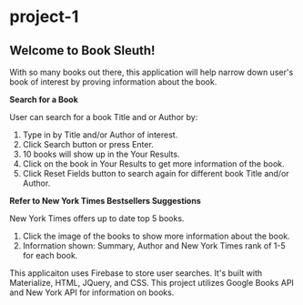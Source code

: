 # project-1

<h2> Welcome to Book Sleuth! </h2> 

With so many books out there, this application will help narrow down user's book of interest by proving information about the book.  

**Search for a Book**

User can search for a book Title and or Author by:
1. Type in by Title and/or Author of interest.
2. Click Search button or press Enter. 
3. 10 books will show up in the Your Results. 
4. Click on the book in Your Results to get more information of the book. 
5. Click Reset Fields button to search again for different book Title and/or Author.


**Refer to New York Times Bestsellers Suggestions**

New York Times offers up to date top 5 books.
1. Click the image of the books to show more information about the book. 
2. Information shown: Summary, Author and New York Times rank of 1-5 for each book.  



This applicaiton uses Firebase to store user searches. It's built with Materialize, HTML, JQuery, and CSS. This project utilizes Google Books API and New York API for information on books.  

